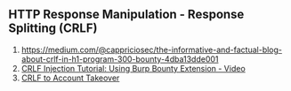 ## HTTP Response Manipulation - Response Splitting (CRLF)

1. <https://medium.com/@cappriciosec/the-informative-and-factual-blog-about-crlf-in-h1-program-300-bounty-4dba13dde001>
2. [CRLF Injection Tutorial: Using Burp Bounty Extension - Video](https://youtu.be/dQnJj6JfPwA)
3. [CRLF to Account Takeover](https://medium.com/@moSec/crlf-to-account-takeover-chaining-bugs-21a25dfa1cdf)
